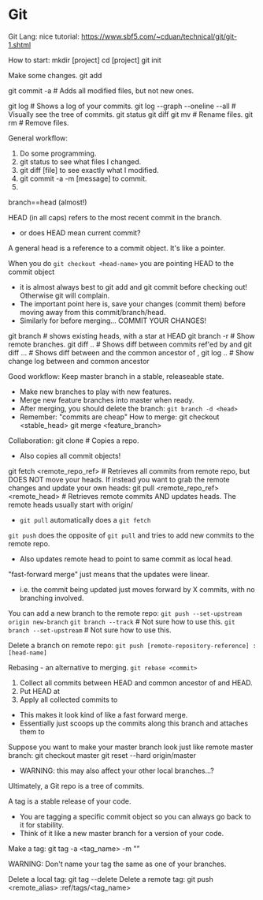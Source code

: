 # Git

Git Lang:
nice tutorial: 
https://www.sbf5.com/~cduan/technical/git/git-1.shtml

How to start:
mkdir [project]
cd [project]
git init

Make some changes.
git add <file>

git commit -a    # Adds all modified files, but not new ones.

git log    # Shows a log of your commits.
git log --graph --oneline --all    # Visually see the tree of commits.
git status
git diff <file>
git mv <file>    # Rename files.
git rm <file>    # Remove files.


General workflow:
1. Do some programming.
2. git status to see what files I changed.
3. git diff [file] to see exactly what I modified. 
4. git commit -a -m [message] to commit. 
5. 

branch==head (almost!)

HEAD (in all caps) refers to the most recent commit in the branch.
- or does HEAD mean current commit?

A general head is a reference to a commit object. It's like a pointer.

When you do `git checkout <head-name>` you are pointing HEAD to the commit object <head-name>
- it is almost always best to git add and git commit before checking out! Otherwise git will complain.
- The important point here is, save your changes (commit them) before moving away from this commit/branch/head.
- Similarly for before merging... COMMIT YOUR CHANGES!

git branch    # shows existing heads, with a star at HEAD
git branch -r    # Show remote branches.
git diff <head1>..<head2>    # Shows diff between commits ref'ed by <head1> and <head2>
git diff <head1>...<head2>    # Shows diff between <head2> and the common ancestor of <head1>,<head2>
git log <head1>..<head2>    # Show change log between <head2> and common ancestor

Good workflow:
Keep master branch in a stable, releaseable state. 
- Make new branches to play with new features. 
- Merge new feature branches into master when ready.
- After merging, you should delete the branch: `git branch -d <head>`
- Remember: "commits are cheap"
How to merge:
git checkout <stable_head>
git merge <feature_branch>

Collaboration:
git clone <remote>    # Copies a repo.
- Also copies all commit objects!

git fetch <remote_repo_ref>    # Retrieves all commits from remote repo, but DOES NOT move your heads.
If instead you want to grab the remote changes and update your own heads:
git pull <remote_repo_ref> <remote_head>    # Retrieves remote commits AND updates heads. 
The remote heads usually start with origin/<head>
- `git pull` automatically does a `git fetch`

`git push` does the opposite of `git pull` and tries to add new commits to the remote repo. 
- Also updates remote head to point to same commit as local head.

"fast-forward merge" just means that the updates were linear. 
- i.e. the commit being updated just moves forward by X commits, with no branching involved.

You can add a new branch to the remote repo:
`git push --set-upstream origin new-branch`
`git branch --track`    # Not sure how to use this.
`git branch --set-upstream`    # Not sure how to use this.

Delete a branch on remote repo:
`git push [remote-repository-reference] :[head-name]`

Rebasing - an alternative to merging.
`git rebase <commit>`
1. Collect all commits between HEAD and common ancestor of <commit> and HEAD. 
2. Put HEAD at <commit>
3. Apply all collected commits to <commit>
- This makes it look kind of like a fast forward merge.
- Essentially just scoops up the commits along this branch and attaches them to <commit>

Suppose you want to make your master branch look just like remote master branch:
git checkout master
git reset --hard origin/master
- WARNING: this may also affect your other local branches...?

Ultimately, a Git repo is a tree of commits.

A tag is a stable release of your code. 
- You are tagging a specific commit object so you can always go back to it for stability.
- Think of it like a new master branch for a version of your code. 

Make a tag:
git tag -a <tag_name> -m "<some message about it>"

WARNING: Don't name your tag the same as one of your branches.

Delete a local tag:
git tag --delete <tagname>
Delete a remote tag:
git push <remote_alias> :ref/tags/<tag_name> 